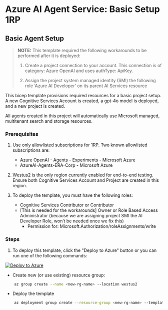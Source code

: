 # Azure AI Agent Service: Basic Setup 1RP

## Basic Agent Setup

> **NOTE:** This template required the following workarounds to be performed after it is deployed:
> 
> 1. Create a project connection to your account. This connection is of category: Azure OpenAI and uses authType: ApiKey.
>    
> 2. Assign the project system managed identity (SMI) the following role ‘Azure AI Developer’ on its parent AI Services resource 

This bicep template provisions required resources for a basic project setup. A new Cognitive Services Account is created, a gpt-4o model is deployed, and a new project is created.

All agents created in this project will automatically use Microsoft managed, multitenant search and storage resources.

### Prerequisites
1. Use only allowlisted subscriptions for 1RP. Two known allowlisted subscriptions are:
    * Azure OpenAI - Agents - Experiments - Microsoft Azure
    * AzureAI-Agents-ERA-Corp - Microsoft Azure
    
1. Westus2 is the only region currently enabled for end-to-end testing. Ensure both Cognitive Services Account and Project are created in this region.
   
1. To deploy the template, you must have the following roles:
    * Cognitive Services Contributor or Contributor
    * [This is needed for the workarounds] Owner or Role Based Access Administrator (because we are assigning project SMI the AI Developer Role, won’t be needed once we fix this)
        * Permission for: Microsoft.Authorization/roleAssignments/write 

 
### Steps

1. To deploy this template, click the "Deploy to Azure" button or you can run one of the following commands:

[![Deploy to Azure](https://aka.ms/deploytoazurebutton)](https://portal.azure.com/#create/Microsoft.Template/uri/https%3A%2F%2Fraw.githubusercontent.com%2FAzure-Samples%2Fazureai-samples%2Frefs%2Fheads%2Fmay-2025%2Fscenarios%2Fagents%2Fsetup%2Fbasic-setup%2Fbasic-setup.json)

* Create new (or use existing) resource group:

```bash
    az group create --name <new-rg-name> --location westus2
```

* Deploy the template

```bash
    az deployment group create --resource-group <new-rg-name> --template-file basic-setup.bicep
```
